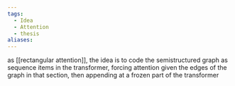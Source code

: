 ```yaml
---
tags:
  - Idea
  - Attention
  - thesis
aliases:
---
```

as [[rectangular attention]], the idea is to code the semistructured graph as sequence items in the transformer, forcing attention given the edges of the graph in that section, then appending at a frozen part of the transformer